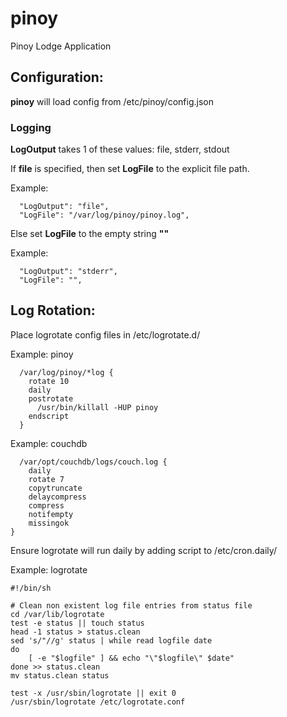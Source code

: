 # pinoy
Pinoy Lodge Application

## Configuration:

**pinoy** will load config from /etc/pinoy/config.json

### Logging

**LogOutput** takes 1 of these values: file, stderr, stdout

If **file** is specified, then set **LogFile** to the explicit file path.

Example:
```
  "LogOutput": "file",
  "LogFile": "/var/log/pinoy/pinoy.log",
```

Else set **LogFile** to the empty string **""**

Example: 
```
  "LogOutput": "stderr",
  "LogFile": "",
```

## Log Rotation:

Place logrotate config files in /etc/logrotate.d/

Example: pinoy
```
  /var/log/pinoy/*log {
    rotate 10
    daily
    postrotate
      /usr/bin/killall -HUP pinoy
    endscript
  }
```

Example: couchdb
```
  /var/opt/couchdb/logs/couch.log {
    daily
    rotate 7
    copytruncate
    delaycompress
    compress
    notifempty
    missingok
}
```

Ensure logrotate will run daily by adding script to /etc/cron.daily/

Example: logrotate
```
#!/bin/sh

# Clean non existent log file entries from status file
cd /var/lib/logrotate
test -e status || touch status
head -1 status > status.clean
sed 's/"//g' status | while read logfile date
do
    [ -e "$logfile" ] && echo "\"$logfile\" $date"
done >> status.clean
mv status.clean status

test -x /usr/sbin/logrotate || exit 0
/usr/sbin/logrotate /etc/logrotate.conf
```


